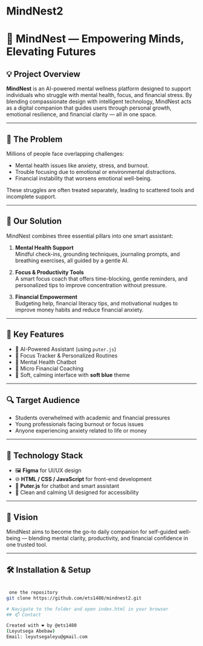 # MindNest2
# 🌿 MindNest — Empowering Minds, Elevating Futures

## 💡 Project Overview

**MindNest** is an AI-powered mental wellness platform designed to support individuals who struggle with mental health, focus, and financial stress. By blending compassionate design with intelligent technology, MindNest acts as a digital companion that guides users through personal growth, emotional resilience, and financial clarity — all in one space.

---

## 🧠 The Problem

Millions of people face overlapping challenges:

- Mental health issues like anxiety, stress, and burnout.
- Trouble focusing due to emotional or environmental distractions.
- Financial instability that worsens emotional well-being.

These struggles are often treated separately, leading to scattered tools and incomplete support.

---

## 🌱 Our Solution

MindNest combines three essential pillars into one smart assistant:

1. **Mental Health Support**  
   Mindful check-ins, grounding techniques, journaling prompts, and breathing exercises, all guided by a gentle AI.

2. **Focus & Productivity Tools**  
   A smart focus coach that offers time-blocking, gentle reminders, and personalized tips to improve concentration without pressure.

3. **Financial Empowerment**  
   Budgeting help, financial literacy tips, and motivational nudges to improve money habits and reduce financial anxiety.

---

## 🤖 Key Features

- 🌟 AI-Powered Assistant (using `puter.js`)
- 🎯 Focus Tracker & Personalized Routines
- 💬 Mental Health Chatbot
- 💸 Micro Financial Coaching
- 🌈 Soft, calming interface with **soft blue** theme

---

## 🔍 Target Audience

- Students overwhelmed with academic and financial pressures  
- Young professionals facing burnout or focus issues  
- Anyone experiencing anxiety related to life or money

---

## 🚀 Technology Stack

- 🖼 **Figma** for UI/UX design  
- 🌐 **HTML / CSS / JavaScript** for front-end development  
- 🧠 **Puter.js** for chatbot and smart assistant  
- 🎨 Clean and calming UI designed for accessibility

---

## 🌟 Vision

MindNest aims to become the go-to daily companion for self-guided well-being — blending mental clarity, productivity, and financial confidence in one trusted tool.

---

## 🛠 Installation & Setup

```bash

 one the repository
git clone https://github.com/ets1480/mindnest2.git

# Navigate to the folder and open index.html in your browser
## 📫 Contact

Created with ❤ by @ets1480  
(Leyutsega Abebaw)  
Email: leyutsegaleyu@gmail.com
